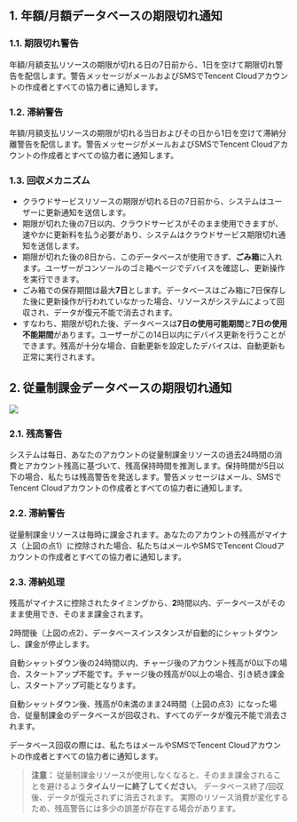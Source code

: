 ## 1. 年額/月額データベースの期限切れ通知

### 1.1. 期限切れ警告
年額/月額支払リソースの期限が切れる日の7日前から、1日を空けて期限切れ警告を配信します。警告メッセージがメールおよびSMSでTencent Cloudアカウントの作成者とすべての協力者に通知します。

### 1.2. 滞納警告
年額/月額支払リソースの期限が切れる当日およびその日から1日を空けて滞納分離警告を配信します。警告メッセージがメールおよびSMSでTencent Cloudアカウントの作成者とすべての協力者に通知します。

### 1.3. 回収メカニズム
- クラウドサービスリソースの期限が切れる日の7日前から、システムはユーザーに更新通知を送信します。 
- 期限が切れた後の7日以内、クラウドサービスがそのまま使用できますが、速やかに更新料を払う必要があり、システムはクラウドサービス期限切れ通知を送信します。
- 期限が切れた後の8日から、このデータベースが使用できず、**ごみ箱**に入れます。ユーザーがコンソールのゴミ箱ページでデバイスを確認し、更新操作を実行できます。
- ごみ箱での保存期間は最大**7日**とします。データベースはごみ箱に7日保存した後に更新操作が行われていなかった場合、リソースがシステムによって回収され、データが復元不能で消去されます。 
- すなわち、期限が切れた後、データベースは**7日の使用可能期間**と**7日の使用不能期間**があります。ユーザーがこの14日以内にデバイス更新を行うことができます。残高が十分な場合、自動更新を設定したデバイスは、自動更新も正常に実行されます。

## 2.	従量制課金データベースの期限切れ通知
 
![](https://mccdn.qcloud.com/img567f91951599d.png)
 
### 2.1. 残高警告
システムは每日、あなたのアカウントの従量制課金リソースの過去24時間の消費とアカウント残高に基づいて、残高保持時間を推測します。保持時間が5日以下の場合、私たちは残高警告を発送します。警告メッセージはメール、SMSでTencent Cloudアカウントの作成者とすべての協力者に通知します。

### 2.2. 滞納警告
従量制課金リソースは毎時に課金されます。あなたのアカウントの残高がマイナス（上図の点1）に控除された場合、私たちはメールやSMSでTencent Cloudアカウントの作成者とすべての協力者に通知します。

### 2.3. 滞納処理
残高がマイナスに控除されたタイミングから、**2**時間以内、データベースがそのまま使用でき、そのまま課金されます。

2時間後（上図の点2）、データベースインスタンスが自動的にシャットダウンし、課金が停止します。

自動シャットダウン後の24時間以内、チャージ後のアカウント残高が0以下の場合、スタートアップ不能です。チャージ後の残高が0以上の場合、引き続き課金し、スタートアップ可能となります。

自動シャットダウン後、残高が0未満のまま24時間（上図の点3）になった場合、従量制課金のデータベースが回収され、すべてのデータが復元不能で消去されます。

データベース回収の際には、私たちはメールやSMSでTencent Cloudアカウントの作成者とすべての協力者に通知します。

> **注意：**
従量制課金リソースが使用しなくなると、そのまま課金されることを避けるよう**タイムリーに終了してください**。
データベース終了/回収後、データが復元されずに消去されます。
実際のリソース消費が変化するため、残高警告には多少の誤差が存在する場合があります。

